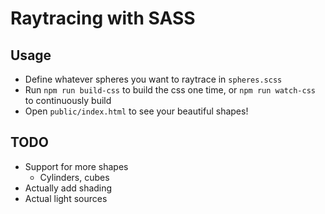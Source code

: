 # Raytracing with SASS

## Usage

* Define whatever spheres you want to raytrace in `spheres.scss`
* Run `npm run build-css` to build the css one time, or `npm run watch-css` to continuously build
* Open `public/index.html` to see your beautiful shapes!

## TODO

* Support for more shapes
	* Cylinders, cubes
* Actually add shading
* Actual light sources